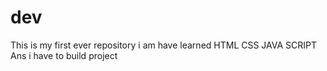 # dev


This is my first ever repository 
i am have learned HTML CSS JAVA SCRIPT 
Ans i have to build project 

